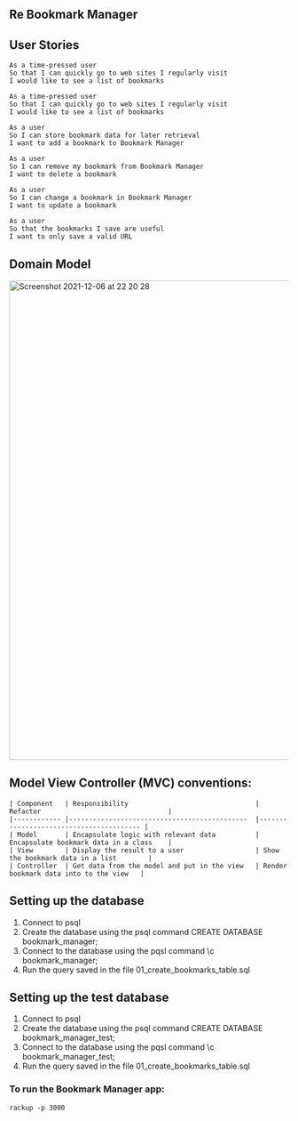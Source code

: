 ## Re Bookmark Manager

## User Stories

```
As a time-pressed user
So that I can quickly go to web sites I regularly visit
I would like to see a list of bookmarks
```
```
As a time-pressed user
So that I can quickly go to web sites I regularly visit
I would like to see a list of bookmarks
```
```
As a user
So I can store bookmark data for later retrieval
I want to add a bookmark to Bookmark Manager
```
```
As a user
So I can remove my bookmark from Bookmark Manager
I want to delete a bookmark
```
```
As a user
So I can change a bookmark in Bookmark Manager
I want to update a bookmark
```
```
As a user
So that the bookmarks I save are useful
I want to only save a valid URL
```

## Domain Model
<img width="862" alt="Screenshot 2021-12-06 at 22 20 28" src="https://user-images.githubusercontent.com/86299300/144932069-7f42c34e-49eb-42ed-b5f8-269114b3104e.png">

## Model View Controller (MVC) conventions:
```
| Component   | Responsibility                                | Refactor                                |
|------------ |---------------------------------------------  |---------------------------------------- |
| Model       | Encapsulate logic with relevant data          | Encapsulate bookmark data in a class    |
| View        | Display the result to a user                  | Show the bookmark data in a list        |
| Controller  | Get data from the model and put in the view   | Render bookmark data into to the view   |
```
## Setting up the database
1. Connect to psql
2. Create the database using the psql command CREATE DATABASE bookmark_manager;
3. Connect to the database using the pqsl command \c bookmark_manager;
4. Run the query saved in the file 01_create_bookmarks_table.sql

## Setting up the test database
1. Connect to psql
2. Create the database using the psql command CREATE DATABASE bookmark_manager_test;
3. Connect to the database using the pqsl command \c bookmark_manager_test;
4. Run the query saved in the file 01_create_bookmarks_table.sql

### To run the Bookmark Manager app:

```
rackup -p 3000
```